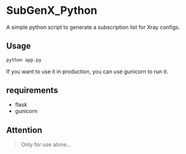 # SubGenX_Python

A simple python script to generate a subscription list for Xray configs.

## Usage

```bash
python app.py
```
If you want to use it in production, you can use gunicorn to run it.

## requirements

* flask
* gunicorn

## Attention

> Only for use alone...